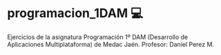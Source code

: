 # programacion_1DAM 💻

Ejercicios de la asignatura Programación 1º DAM (Desarrollo de Aplicaciones Multiplataforma) de Medac Jaén.
Profesor: Daniel Perez M.

